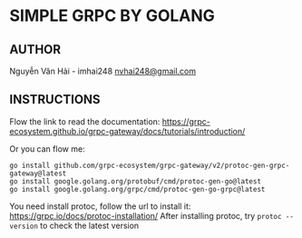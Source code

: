 # SIMPLE GRPC BY GOLANG
## AUTHOR
Nguyễn Văn Hải - imhai248
nvhai248@gmail.com
## INSTRUCTIONS

Flow the link to read the documentation: https://grpc-ecosystem.github.io/grpc-gateway/docs/tutorials/introduction/

Or you can flow me:

```
go install github.com/grpc-ecosystem/grpc-gateway/v2/protoc-gen-grpc-gateway@latest
go install google.golang.org/protobuf/cmd/protoc-gen-go@latest
go install google.golang.org/grpc/cmd/protoc-gen-go-grpc@latest
```

You need install protoc, follow the url to install it: https://grpc.io/docs/protoc-installation/
After installing protoc, try `protoc --version` to check the latest version